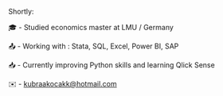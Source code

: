 Shortly:

🎓 - Studied economics master at LMU / Germany 

📤 - Working with : Stata, SQL, Excel, Power BI, SAP 

📥 - Currently improving Python skills and learning Qlick Sense

✉️ - kubraakocakk@hotmail.com
